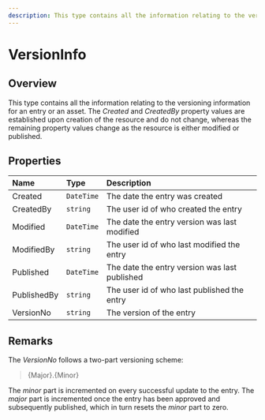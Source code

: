 ```yaml
---
description: This type contains all the information relating to the versioning information for an entry or an asset.
---
```

# VersionInfo

## Overview

This type contains all the information relating to the versioning information for an entry or an asset. The *Created* and *CreatedBy* property values are established upon creation of the resource and do not change, whereas the remaining property values change as the resource is either modified or published.

## Properties

| Name | Type | Description |
| :--- | :--- | :---------- |
| Created | `DateTime` | The date the entry was created |
| CreatedBy | `string` | The user id of who created the entry |
| Modified | `DateTime` | The date the entry version was last modified |
| ModifiedBy | `string` | The user id of who last modified the entry |
| Published | `DateTime` | The date the entry version was last published |
| PublishedBy | `string` | The user id of who last published the entry |
| VersionNo | `string` | The version of the entry |

## Remarks

The *VersionNo* follows a two-part versioning scheme:

> {Major}.{Minor}

The *minor* part is incremented on every successful update to the entry. The *major* part is incremented once the entry has been approved and subsequently published, which in turn resets the *minor* part to zero.
